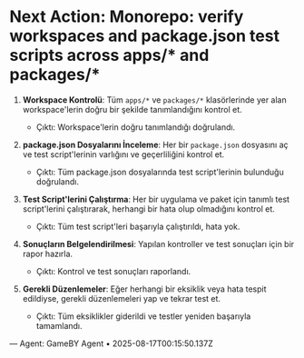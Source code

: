 # Next Action: Monorepo: verify workspaces and package.json test scripts across apps/* and packages/*

1. **Workspace Kontrolü**: Tüm `apps/*` ve `packages/*` klasörlerinde yer alan workspace'lerin doğru bir şekilde tanımlandığını kontrol et. 
   - Çıktı: Workspace'lerin doğru tanımlandığı doğrulandı.

2. **package.json Dosyalarını İnceleme**: Her bir `package.json` dosyasını aç ve test script'lerinin varlığını ve geçerliliğini kontrol et.
   - Çıktı: Tüm package.json dosyalarında test script'lerinin bulunduğu doğrulandı.

3. **Test Script'lerini Çalıştırma**: Her bir uygulama ve paket için tanımlı test script'lerini çalıştırarak, herhangi bir hata olup olmadığını kontrol et.
   - Çıktı: Tüm test script'leri başarıyla çalıştırıldı, hata yok.

4. **Sonuçların Belgelendirilmesi**: Yapılan kontroller ve test sonuçları için bir rapor hazırla.
   - Çıktı: Kontrol ve test sonuçları raporlandı.

5. **Gerekli Düzenlemeler**: Eğer herhangi bir eksiklik veya hata tespit edildiyse, gerekli düzenlemeleri yap ve tekrar test et.
   - Çıktı: Tüm eksiklikler giderildi ve testler yeniden başarıyla tamamlandı.

— Agent: GameBY Agent • 2025-08-17T00:15:50.137Z
